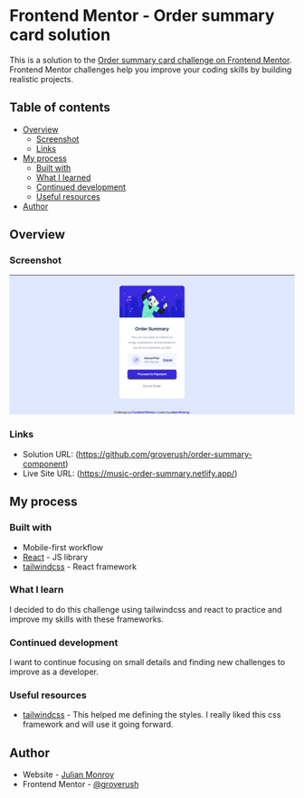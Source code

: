 # Frontend Mentor - Order summary card solution

This is a solution to the [Order summary card challenge on Frontend Mentor](https://www.frontendmentor.io/challenges/order-summary-component-QlPmajDUj). Frontend Mentor challenges help you improve your coding skills by building realistic projects.

## Table of contents

- [Overview](#overview)
  - [Screenshot](#screenshot)
  - [Links](#links)
- [My process](#my-process)
  - [Built with](#built-with)
  - [What I learned](#what-i-learn)
  - [Continued development](#continued-development)
  - [Useful resources](#useful-resources)
- [Author](#author)

## Overview

### Screenshot

![](./screenshot.jpg)

### Links

- Solution URL: (https://github.com/groverush/order-summary-component)
- Live Site URL: (https://music-order-summary.netlify.app/)

## My process

### Built with

- Mobile-first workflow
- [React](https://reactjs.org/) - JS library
- [tailwindcss](https://tailwindcss.com/) - React framework

### What I learn

I decided to do this challenge using tailwindcss and react to practice and improve my skills with these frameworks.

### Continued development

I want to continue focusing on small details and finding new challenges to improve as a developer.

### Useful resources

- [tailwindcss](https://tailwindcss.com/) - This helped me defining the styles. I really liked this css framework and will use it going forward.

## Author

- Website - [Julian Monroy](https://app.netlify.com/teams/groverush/overview)
- Frontend Mentor - [@groverush](https://www.frontendmentor.io/profile/groverush)
